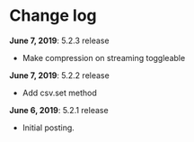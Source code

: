 # Change log

**June 7, 2019**: 5.2.3 release

- Make compression on streaming toggleable

**June 7, 2019**: 5.2.2 release

- Add csv.set method

**June 6, 2019**: 5.2.1 release

- Initial posting.
